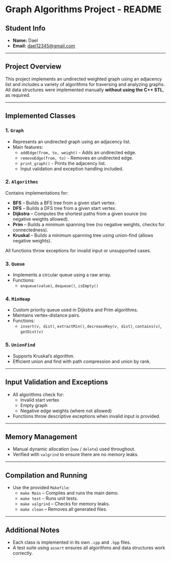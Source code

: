 # Graph Algorithms Project - README

## Student Info

- **Name:** Dael
- **Email:** [dael12345@gmail.com](mailto\:dael12345@gmail.com)

---

## Project Overview

This project implements an undirected weighted graph using an adjacency list and includes a variety of algorithms for traversing and analyzing graphs. All data structures were implemented manually **without using the C++ STL**, as required.

---

## Implemented Classes

### 1. `Graph`

- Represents an undirected graph using an adjacency list.
- Main features:
  - `addEdge(from, to, weight)` - Adds an undirected edge.
  - `removeEdge(from, to)` - Removes an undirected edge.
  - `print_graph()` - Prints the adjacency list.
  - Input validation and exception handling included.

### 2. `Algorithms`

Contains implementations for:

- **BFS** – Builds a BFS tree from a given start vertex.
- **DFS** – Builds a DFS tree from a given start vertex.
- **Dijkstra** – Computes the shortest paths from a given source (no negative weights allowed).
- **Prim** – Builds a minimum spanning tree (no negative weights, checks for connectedness).
- **Kruskal** – Builds a minimum spanning tree using union-find (allows negative weights).

All functions throw exceptions for invalid input or unsupported cases.

### 3. `Queue`

- Implements a circular queue using a raw array.
- Functions:
  - `enqueue(value)`, `dequeue()`, `isEmpty()`

### 4. `MinHeap`

- Custom priority queue used in Dijkstra and Prim algorithms.
- Maintains vertex-distance pairs.
- Functions:
  - `insert(v, dist)`, `extractMin()`, `decreaseKey(v, dist)`, `contains(v)`, `getDist(v)`

### 5. `UnionFind`

- Supports Kruskal’s algorithm.
- Efficient union and find with path compression and union by rank.

---

## Input Validation and Exceptions

- All algorithms check for:
  - Invalid start vertex
  - Empty graph
  - Negative edge weights (where not allowed)
- Functions throw descriptive exceptions when invalid input is provided.

---

## Memory Management

- Manual dynamic allocation (`new` / `delete`) used throughout.
- Verified with `valgrind` to ensure there are no memory leaks.

---

## Compilation and Running

- Use the provided `Makefile`:
  - `make Main` – Compiles and runs the main demo.
  - `make test` – Runs unit tests.
  - `make valgrind` – Checks for memory leaks.
  - `make clean` – Removes all generated files.

---

## Additional Notes

- Each class is implemented in its own `.cpp` and `.hpp` files.
- A test suite using `assert` ensures all algorithms and data structures work correctly.
